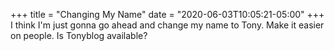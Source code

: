 +++
title = "Changing My Name"
date = "2020-06-03T10:05:21-05:00"
+++
I think I'm just gonna go ahead and change my name to Tony. Make it easier on people. Is Tonyblog available?
